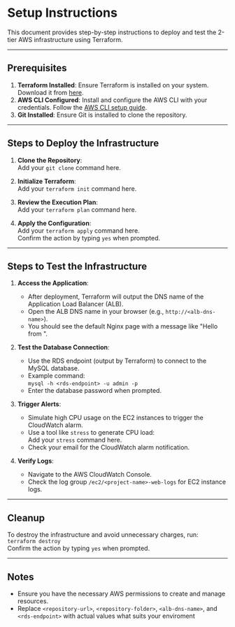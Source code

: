 # Setup Instructions

This document provides step-by-step instructions to deploy and test the 2-tier AWS infrastructure using Terraform.

---

## Prerequisites

1. **Terraform Installed**: Ensure Terraform is installed on your system. Download it from [here](https://www.terraform.io/downloads.html).
2. **AWS CLI Configured**: Install and configure the AWS CLI with your credentials. Follow the [AWS CLI setup guide](https://docs.aws.amazon.com/cli/latest/userguide/cli-configure-quickstart.html).
3. **Git Installed**: Ensure Git is installed to clone the repository.

---

## Steps to Deploy the Infrastructure

1. **Clone the Repository**:  
   Add your `git clone` command here.

2. **Initialize Terraform**:  
   Add your `terraform init` command here.

3. **Review the Execution Plan**:  
   Add your `terraform plan` command here.

4. **Apply the Configuration**:  
   Add your `terraform apply` command here.  
   Confirm the action by typing `yes` when prompted.

---

## Steps to Test the Infrastructure

1. **Access the Application**:

   - After deployment, Terraform will output the DNS name of the Application Load Balancer (ALB).
   - Open the ALB DNS name in your browser (e.g., `http://<alb-dns-name>`).
   - You should see the default Nginx page with a message like "Hello from <hostname>".

2. **Test the Database Connection**:

   - Use the RDS endpoint (output by Terraform) to connect to the MySQL database.
   - Example command:  
   ```mysql -h <rds-endpoint> -u admin -p```
   - Enter the database password when prompted.

3. **Trigger Alerts**:

   - Simulate high CPU usage on the EC2 instances to trigger the CloudWatch alarm.
   - Use a tool like `stress` to generate CPU load:  
     Add your `stress` command here.
   - Check your email for the CloudWatch alarm notification.

4. **Verify Logs**:
   - Navigate to the AWS CloudWatch Console.
   - Check the log group `/ec2/<project-name>-web-logs` for EC2 instance logs.

---

## Cleanup

To destroy the infrastructure and avoid unnecessary charges, run:  
 `terraform destroy`  
Confirm the action by typing `yes` when prompted.

---

## Notes

- Ensure you have the necessary AWS permissions to create and manage resources.
- Replace `<repository-url>`, `<repository-folder>`, `<alb-dns-name>`, and `<rds-endpoint>` with actual values what suits your enviroment
